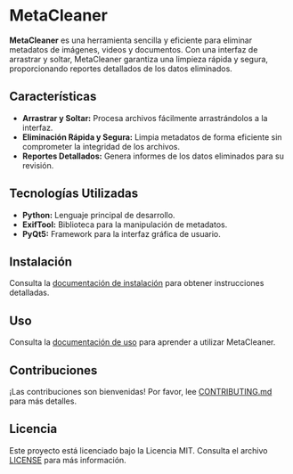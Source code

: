 # MetaCleaner

**MetaCleaner** es una herramienta sencilla y eficiente para eliminar metadatos de imágenes, videos y documentos. Con una interfaz de arrastrar y soltar, MetaCleaner garantiza una limpieza rápida y segura, proporcionando reportes detallados de los datos eliminados.

## Características

- **Arrastrar y Soltar:** Procesa archivos fácilmente arrastrándolos a la interfaz.
- **Eliminación Rápida y Segura:** Limpia metadatos de forma eficiente sin comprometer la integridad de los archivos.
- **Reportes Detallados:** Genera informes de los datos eliminados para su revisión.

## Tecnologías Utilizadas

- **Python:** Lenguaje principal de desarrollo.
- **ExifTool:** Biblioteca para la manipulación de metadatos.
- **PyQt5:** Framework para la interfaz gráfica de usuario.

## Instalación

Consulta la [documentación de instalación](docs/installation.md) para obtener instrucciones detalladas.

## Uso

Consulta la [documentación de uso](docs/usage.md) para aprender a utilizar MetaCleaner.

## Contribuciones

¡Las contribuciones son bienvenidas! Por favor, lee [CONTRIBUTING.md](CONTRIBUTING.md) para más detalles.

## Licencia

Este proyecto está licenciado bajo la Licencia MIT. Consulta el archivo [LICENSE](LICENSE) para más información.
